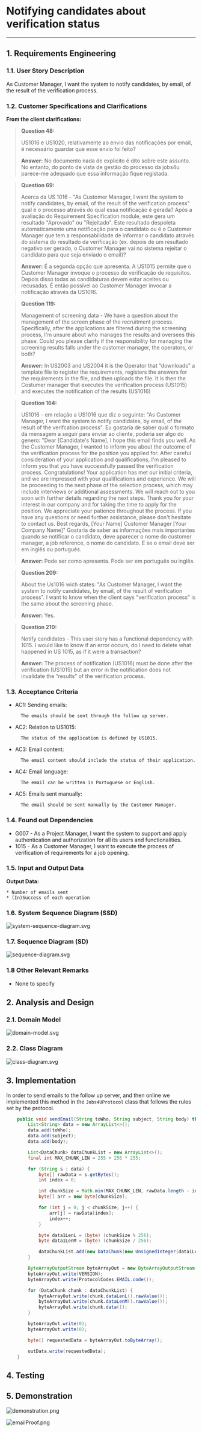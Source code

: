 # Notifying candidates about verification status

--------

## 1. Requirements Engineering

### 1.1. User Story Description

As Customer Manager, I want the system to notify candidates, by email, of the result of the verification process.

### 1.2. Customer Specifications and Clarifications

**From the client clarifications:**

> **Question 48:**
>
> US1016 e US1020, relativamente ao envio das notificações por email, 
é necessário guardar que esse envio foi feito?
>
> **Answer:**
> No documento nada de explicito é dito sobre este assunto. No entanto, do ponto de vista de 
gestão do processo da jobs4u parece-me adequado que essa informação fique registada.
 
> **Question 69:**
> 
> Acerca da US 1016 - "As Customer Manager, I want the system to notify candidates, by email, of the result of the 
verification process" qual é o processo através do qual essa notificação é gerada? Após a avaliação do Requirement 
Specification module, este gera um resultado "Aprovado" ou "Rejeitado". Este resultado despoleta automaticamente uma 
notificação para o candidato ou é o Customer Manager que tem a responsabilidade de informar o candidato através do sistema 
do resultado da verificação (ex. depois de um resultado negativo ser gerado, o Customer Manager vai no sistema rejeitar 
o candidato para que seja enviado o email)?
> 
> **Answer:**
> É a segunda opção que apresenta. A US1015 permite que o Customer Manager invoque o processo de verificação de requisitos. 
Depois disso todas as candidaturas devem estar aceites ou recusadas. É então possível ao Customer Manager invocar 
a notificação através da US1016.
 
> **Question 119:**
> 
> Management of screening data - We have a question about the management of the screen phase of the recruitment process. 
Specifically, after the applications are filtered during the screening process, I'm unsure about who manages the results 
and oversees this phase. Could you please clarify if the responsibility for managing the screening results falls under
the customer manager, the operators, or both?
> 
> **Answer:**
> In US2003 and US2004 it is the Operator that “downloads” a template file to register the requirements, registers the 
answers for the requirements in the file, and then uploads the file. It is then the Costumer manager that executes the 
verification process (US1015) and executes the notification of the results (US1016)
 
> **Question 164:**
> 
> US1016 - em relação a US1016 que diz o seguinte: "As Customer Manager, I want the system to notify candidates, by email, 
of the result of the verifcation process". Eu gostaria de saber qual o formato da mensagem a seguir para enviar ao cliente, 
poderia ser algo do genero: "Dear [Candidate's Name], I hope this email finds you well. As the Customer Manager, I wanted 
to inform you about the outcome of the verification process for the position you applied for. After careful consideration 
of your application and qualifications, I'm pleased to inform you that you have successfully passed the verification process. 
Congratulations! Your application has met our initial criteria, and we are impressed with your qualifications and experience. 
We will be proceeding to the next phase of the selection process, which may include interviews or additional assessments. 
We will reach out to you soon with further details regarding the next steps. Thank you for your interest in our company and 
for taking the time to apply for the position. We appreciate your patience throughout the process. If you have any questions 
or need further assistance, please don't hesitate to contact us. Best regards, [Your Name] Customer Manager [Your Company Name]" 
Gostaria de saber as informações mais importantes quando se notificar o candidato, deve aparecer o nome do customer manager, 
a job reference, o nome do candidato. E se o email deve ser em inglês ou português.
> 
> **Answer:**
> Pode ser como apresenta. Pode ser em português ou inglês.

> **Question 209:** 
> 
> About the Us1016 wich states: "As Customer Manager, I want the system to notify candidates, by email, 
of the result of verification process". I want to know when the client says "verification process" 
is the same about the screening phase.
> 
> **Answer:**
> Yes.
 
> **Question 210:**
> 
> Notify candidates - This user story has a functional dependency with 1015. I would like to know if an error occurs, 
do I need to delete what happened in US 1015, as if it were a transaction?
> 
> **Answer:**
> The process of notification (US1016) must be done after the verification (US1015) but an error in the notification 
does not invalidate the “results” of the verification process.

### 1.3. Acceptance Criteria

* AC1: Sending emails:

        The emails should be sent through the follow up server.

* AC2: Relation to US1015:

        The status of the application is defined by US1015.

* AC3: Email content:

        The email content should include the status of their application.

* AC4: Email language:

        The email can be written in Portuguese or English.

* AC5: Emails sent manually:

        The email should be sent manually by the Customer Manager.

### 1.4. Found out Dependencies

* G007 - As a Project Manager, I want the system to support and apply authentication and authorization for all its users and functionalities.
* 1015 - As a Customer Manager, I want to execute the process of verification of requirements for a job opening.

### 1.5. Input and Output Data

**Output Data:**

    * Number of emails sent
    * (In)Success of each operation

### 1.6. System Sequence Diagram (SSD)
![system-sequence-diagram.svg](system-sequence-diagram.svg)

### 1.7. Sequence Diagram (SD)
![sequence-diagram.svg](sequence-diagram.svg)

### 1.8 Other Relevant Remarks

*  None to specify 

## 2. Analysis and Design

### 2.1. Domain Model
![domain-model.svg](domain-model.svg)

### 2.2. Class Diagram
![class-diagram.svg](class-diagram.svg)

## 3. Implementation

In order to send emails to the follow up server, and then online we implemented this method in the `Jobs4UProtocol` class
that follows the rules set by the protocol.

```java
    public void sendEmail(String toWho, String subject, String body) throws IOException {
        List<String> data = new ArrayList<>();
        data.add(toWho);
        data.add(subject);
        data.add(body);

        List<DataChunk> dataChunkList = new ArrayList<>();
        final int MAX_CHUNK_LEN = 255 + 256 * 255;

        for (String s : data) {
            byte[] rawData = s.getBytes();
            int index = 0;

            int chunkSize = Math.min(MAX_CHUNK_LEN, rawData.length - index);
            byte[] arr = new byte[chunkSize];

            for (int j = 0; j < chunkSize; j++) {
                arr[j] = rawData[index];
                index++;
            }

            byte data1LenL = (byte) (chunkSize % 256);
            byte data1LenM = (byte) (chunkSize / 256);

            dataChunkList.add(new DataChunk(new UnsignedInteger(data1LenL), new UnsignedInteger(data1LenM), arr));
        }

        ByteArrayOutputStream byteArrayOut = new ByteArrayOutputStream();
        byteArrayOut.write(VERSION);
        byteArrayOut.write(ProtocolCodes.EMAIL.code());

        for (DataChunk chunk : dataChunkList) {
            byteArrayOut.write(chunk.dataLenL().rawValue());
            byteArrayOut.write(chunk.dataLenM().rawValue());
            byteArrayOut.write(chunk.data());
        }

        byteArrayOut.write(0);
        byteArrayOut.write(0);

        byte[] requestedData = byteArrayOut.toByteArray();

        outData.write(requestedData);
    }
```

## 4. Testing

## 5. Demonstration
![demonstration.png](demonstration.png)

![emailProof.png](emailProof.png)